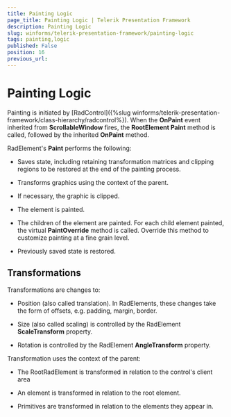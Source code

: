 ```yaml
---
title: Painting Logic
page_title: Painting Logic | Telerik Presentation Framework
description: Painting Logic
slug: winforms/telerik-presentation-framework/painting-logic
tags: painting,logic
published: False
position: 16
previous_url: 
---
```


# Painting Logic

Painting is initiated by [RadControl]({%slug winforms/telerik-presentation-framework/class-hierarchy/radcontrol%}). When the __OnPaint__ event inherited from __ScrollableWindow__ fires, the __RootElement Paint__ method is called, followed by the inherited __OnPaint__ method.

RadElement's __Paint__ performs the following:

* Saves state, including retaining transformation matrices and clipping regions to be restored at the end of the painting process. 

* Transforms graphics using the context of the parent. 

* If necessary, the graphic is clipped. 

* The element is painted. 

* The children of the element are painted. For each child element painted, the virtual __PaintOverride__ method is called. Override this method to customize painting at a fine grain level. 

* Previously saved state is restored. 

## Transformations

Transformations are changes to:

* Position (also called translation). In RadElements, these changes take the form of offsets, e.g. padding, margin, border. 

* Size (also called scaling) is controlled by the RadElement __ScaleTransform__ property. 

* Rotation is controlled by the RadElement __AngleTransform__ property. 

Transformation uses the context of the parent:

* The RootRadElement is transformed in relation to the control's client area 

* An element is transformed in relation to the root element. 

* Primitives are transformed in relation to the elements they appear in.
